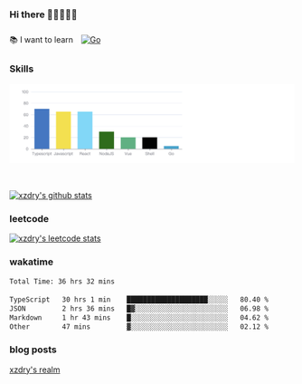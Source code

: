 ### Hi there 👋👋👋👋👋

 :books: I want to learn <a href="https://go.dev/" target="_blank"><img style="margin: 10px" src="https://profilinator.rishav.dev/skills-assets/go-original.svg" alt="Go" height="50" /></a>  

### Skills
![](img/2022-09-05-22-04-20.png)

<br />

[![xzdry's github stats](https://github-readme-stats.vercel.app/api?username=xzdry&count_private=true&show_icons=true&theme=vue)](https://github.com/xzdry)

### leetcode
[![xzdry's leetcode stats](https://leetcard.jacoblin.cool/xzdry-2?theme=light&font=Anek%20Kannada&site=cn)](https://leetcode.cn/u/xzdry-2/)

### wakatime
<!--START_SECTION:waka-->

```text
Total Time: 36 hrs 32 mins

TypeScript   30 hrs 1 min    ████████████████████░░░░░   80.40 %
JSON         2 hrs 36 mins   █▓░░░░░░░░░░░░░░░░░░░░░░░   06.98 %
Markdown     1 hr 43 mins    █░░░░░░░░░░░░░░░░░░░░░░░░   04.62 %
Other        47 mins         ▓░░░░░░░░░░░░░░░░░░░░░░░░   02.12 %
```

<!--END_SECTION:waka-->

### blog posts
[xzdry's realm](https://www.justdry.net/)
